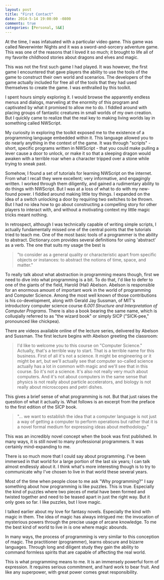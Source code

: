 ```yaml
---
layout: post
title: "First Contact"
date: 2014-5-14 19:00:00 -0800
comments: true
categories: [Personal, S&E]
---
```


At the time, I was infatuated with a particular video game. This game
was called Neverwinter Nights and it was a sword-and-sorcery adventure
game. This was one of the reasons that I loved it so much; it brought
to life all of my favorite childhood stories about dragons and elves
and magic.

This was not the first such game I had played. It was however, the
first game I encountered that gave players the ability to use the
tools of the game to construct their own world and scenarios. The
developers of the game actually included for free all of the tools
that they had used themselves to create the game. I was enthralled by
this toolkit.

<!--more-->

I spent hours simply exploring it. I would browse the apparently
endless menus and dialogs, marveling at the enormity of this program
and captivated by what it promised to allow me to do. I fiddled around
with placing groups of fantastic creatures in small worlds of my own
creation. But I quickly came to realize that the real key to making
living worlds lay in something called NWScript.


My curiosity in exploring the toolkit exposed me to the existence of a
programming language embedded within it. This language allowed you to
do nearly anything in the context of the game. It was through
"scripts" - short, specific programs written in NWScript - that you
could make pulling a lever cause a door to unlock, or make it so that
a sleeping dragon would awaken with a terrible roar when a character
tripped over a stone while trying to sneak past.

Somehow, I found a set of tutorials for learning NWScript on the
internet. From what I recall they were excellent; very informative,
and engagingly written. I worked through them diligently, and gained a
rudimentary ability to do things with NWScript. But I was at a loss of
what to do with my new-found power. I fiddled around making little toy
things. I expanded on the idea of a switch unlocking a door by
requiring two switches to be thrown. But I had no idea how to go about
constructing a compelling story for other players to interact with,
and without a motivating context my little magic tricks meant nothing.

In retrospect, although I was technically capable of writing simple
scripts, I actually fundamentally missed one of the central points
that the tutorials tried to teach me. One of the most basic tools of a
programmer is the ability to abstract. Dictionary.com provides several
definitions for using 'abstract' as a verb. The one that suits my
usage the best is

> "to consider as a general quality or characteristic apart from
> specific objects or instances: to abstract the notions of time,
> space, and matter."

To really talk about what abstraction in programming means though,
first we need to dive into what programming is a bit. To do that, I'd
like to defer to one of the giants of the field, Harold (Hal) Abelson.
Abelson is responsible for an enormous amount of important work in the
world of programming and Computer Science. Among the most well known
of those contributions is his co-development, along with Gerald Jay
Sussman, of MIT's introductory computer science course _6.001
Structure and Interpretation of Computer Programs_. There is also a
book bearing the same name, which is colluqially referred to as "the
wizard book" or simply SICP ("SICK-pee," pronounced like chickpea).

There are videos available online of the lecture series, delivered by
Abelson and Sussman. The first lecture begins with Abelson greeting
the classroom:

> I'd like to welcome you to this course on "Computer Science."
> Actually, that's a terrible way to start. That is a terrible name for
> this business. First of all it's not a science.  It might be
> engineering or it might be art, but we'll actually see that computer
> so-called science actually has a lot in common with magic and we'll
> see that in this course. So it's not a science.  It's also not really
> very much about computers. And it's not about computers in the same
> sense that physics is not really about particle accelerators, and
> biology is not really about microscopes and petri dishes.

This gives a brief sense of what programming is not. But that just
raises the question of what it actually is. What follows is an excerpt
from the preface to the first edition of the SICP book.

> "... we want to establish the idea that a computer language is not
> just a way of getting a computer to perform operations but rather
> that it is a novel formal medium for expressing ideas about
> methodology."

This was an incredibly novel concept when the book was first
published. In many ways, it is still novel to many professional
programmers. It was certainly mind-expanding to me.

There is so much more that I could say about programming. I've been
immersed in that world for a large portion of the last six years; I
can talk almost endlessly about it. I think what's more interesting
though is to try to communicate why I've chosen to live in that world
these several years.

Most of the time when people close to me ask "Why programming?" I say
something about how programming is like puzzles. This is true.
Especially the kind of puzzles where two pieces of metal have been
formed and twisted together and need to be teased apart in just the
right way. But it only goes so far. I like puzzles, but I love magic.

I talked earlier about my love for fantasy novels. Especially the kind
with magic in them. The idea of magic has always intrigued me: the
invocation of mysterious powers through the precise usage of arcane
knowledge. To me the best kind of world to live in is one where magic
abounds.

In many ways, the process of programming is very similar to this
conception of magic. The practitioner (programmer), learns obscure and
bizarre languages. Through long and diligent study they gain the
ability to command formless spirits that are capable of affecting the
real world.

This is what programming means to me. It is an immensely powerful form
of expression. It requires serious commitment, and hard work to bear
fruit. And like any superpower, with great power comes great
responsibility.
